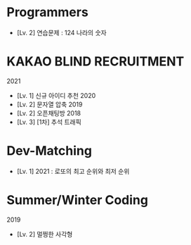 # Programmers
* [Lv. 2] 연습문제 : 124 나라의 숫자



# KAKAO BLIND RECRUITMENT
2021
* [Lv. 1] 신규 아이디 추천 
2020
* [Lv. 2] 문자열 압축
2019
* [Lv. 2] 오픈채팅방
2018
* [Lv. 3] [1차] 추석 트래픽



# Dev-Matching
* [Lv. 1] 2021 : 로또의 최고 순위와 최저 순위


# Summer/Winter Coding
2019
* [Lv. 2] 멀쩡한 사각형
